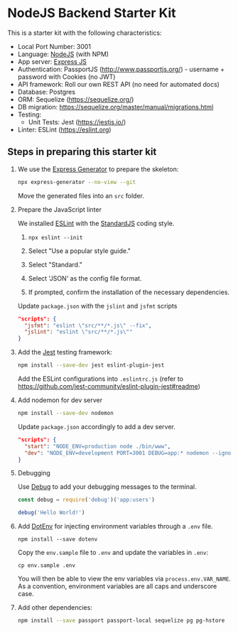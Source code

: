 # NodeJS Backend Starter Kit

This is a starter kit with the following characteristics:

- Local Port Number: 3001
- Language: [NodeJS](https://nodejs.org/en/) (with NPM)
- App server: [Express JS](https://expressjs.com/)
- Authentication: PassportJS (http://www.passportjs.org/) - username + password with Cookies (no JWT)
- API framework: Roll our own REST API (no need for automated docs)
- Database: Postgres
- ORM: Sequelize (https://sequelize.org/)
- DB migration: https://sequelize.org/master/manual/migrations.html
- Testing:
    - Unit Tests: Jest (https://jestjs.io/)
- Linter: ESLint (https://eslint.org)

## Steps in preparing this starter kit

1. We use the [Express Generator](https://expressjs.com/en/starter/generator.html) to prepare the skeleton:

    ```bash
    npx express-generator --no-view --git
    ```

    Move the generated files into an `src` folder.

2. Prepare the JavaScript linter

	We installed [ESLint](https://eslint.org) with the [StandardJS](https://github.com/standard/eslint-config-standard) coding style.

	1. `npx eslint --init`

	2. Select "Use a popular style guide."

	3. Select "Standard."

	4. Select 'JSON' as the config file format.

	5. If prompted, confirm the installation of the necessary dependencies.

	Update `package.json` with the `jslint` and `jsfmt` scripts

	```json
	"scripts": {
	  "jsfmt": "eslint \"src/**/*.js\" --fix",
	  "jslint": "eslint \"src/**/*.js\""
	}
	```


3. Add the [Jest](https://jestjs.io) testing framework:

    ```bash
    npm install --save-dev jest eslint-plugin-jest
    ```

    Add the ESLint configurations into `.eslintrc.js` (refer to <https://github.com/jest-community/eslint-plugin-jest#readme>)

4. Add nodemon for dev server

	```bash
	npm install --save-dev nodemon
	```

	Update `package.json` accordingly to add a dev server.

	```json
	"scripts": {
	  "start": "NODE_ENV=production node ./bin/www",
	  "dev": "NODE_ENV=development PORT=3001 DEBUG=app:* nodemon --ignore '*.test.js' --watch src bin/www"
	}
	```

5. Debugging

	Use [Debug](https://github.com/visionmedia/debug) to add your debugging messages to the terminal.

	```javascript
	const debug = require('debug')('app:users')

	debug('Hello World!')
	```

6. Add [DotEnv](https://github.com/motdotla/dotenv) for injecting environment variables through a `.env` file.

	```
	npm install --save dotenv
	```

	Copy the `env.sample` file to `.env` and update the variables in `.env`:

	```
	cp env.sample .env
	```

	You will then be able to view the env variables via `process.env.VAR_NAME`. As a convention, environment variables are all caps and underscore case.

7. Add other dependencies:

    ```bash
    npm install --save passport passport-local sequelize pg pg-hstore
    ```

